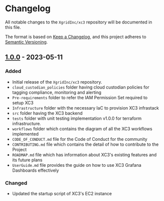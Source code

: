 # Changelog

All notable changes to the `XgridInc/xc3` repository will be documented in this file.

The format is based on [Keep a Changelog](https://keepachangelog.com/en/1.0.0/),
and this project adheres to [Semantic Versioning](https://semver.org/spec/v2.0.0.html).

## [1.0.0] - 2023-05-11

### Added
- Initial release of the `XgridInc/xc3` repository.
- `cloud_custodian_policies` folder having cloud custodian policies for tagging compliance, monitoring and alerting
- `Pre-requirements` folder to refer the IAM Permission Set required to setup XC3
- `Infrastructure` folder with the necessary IaC to provision XC3 infrastack
- `src` folder having the XC3 backend
- `tests` folder with unit testing implementation v1.0.0 for terraform infrastructure.
- `workflows` folder which contains the diagram of all the XC3 workflows implemented
- `CODE_OF_CONDUCT.md` file for the Code of Conduct for the community
- `CONTRIBUTING.md` file which contains the detail of how to contribute to the Project
- `ROADMAP.md` file which has information about XC3's existing features and its future plans
- `UserGuide.md` file provides the guide on how to use XC3 Grafana Dashboards effectively

### Changed
- Updated the startup script of XC3's EC2 instance 


[1.0.0]: https://github.com/XgridInc/xc3/releases/tag/v1.0.0